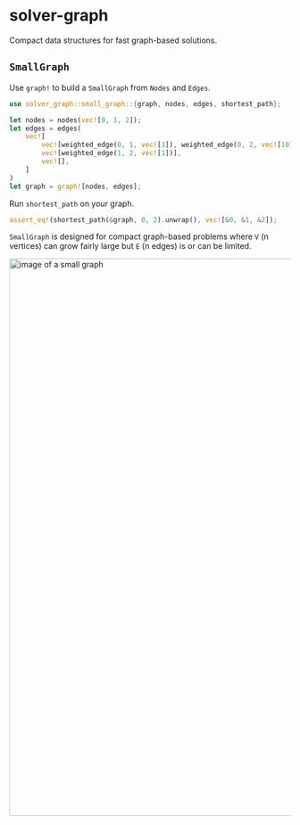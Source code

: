 # solver-graph

Compact data structures for fast graph-based solutions.

## `SmallGraph`

Use `graph!` to build a `SmallGraph` from `Nodes` and `Edges`.

```rust
use solver_graph::small_graph::{graph, nodes, edges, shortest_path};

let nodes = nodes(vec![0, 1, 2]);
let edges = edges(
    vec![
        vec![weighted_edge(0, 1, vec![1]), weighted_edge(0, 2, vec![10])],
        vec![weighted_edge(1, 2, vec![1])],
        vec![],
    ]
)
let graph = graph![nodes, edges];
```

Run `shortest_path` on your graph.

```rust
assert_eq!(shortest_path(&graph, 0, 2).unwrap(), vec![&0, &1, &2]);
```

`SmallGraph` is designed for compact graph-based problems where `V` (n vertices) can grow fairly large but `E` (n edges) is or can be limited.

<img src="https://github.com/cnpryer/solver/blob/master/crates/solver_graph/img/small_graph.png" alt="image of a small graph" width="1000" text-align = "center" />
